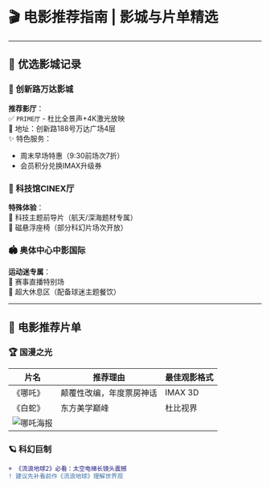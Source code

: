 # 🎬 电影推荐指南 | 影城与片单精选

---

## 🏢 优选影城记录

### 🎥 创新路万达影城
**推荐影厅**：  
✅ `PRIME厅` - 杜比全景声+4K激光放映  
📍 地址：创新路188号万达广场4层  
✨ 特色服务：  
- 周末早场特惠（9:30前场次7折）  
- 会员积分兑换IMAX升级券  

### 🚀 科技馆CINEX厅  
**特殊体验**：  
🔭 科技主题前导片（航天/深海题材专属）  
🧲 磁悬浮座椅（部分科幻片场次开放）  

### 🏟️ 奥体中心中影国际  
**运动迷专属**：  
🏀 赛事直播特别场  
🍿 超大休息区（配备球迷主题餐饮）  

---

## 🌟 电影推荐片单

### 🏆 国漫之光
| 片名         | 推荐理由                     | 最佳观影格式 |
|--------------|------------------------------|--------------|
| 《哪吒》     | 颠覆性改编，年度票房神话     | IMAX 3D      |
| 《白蛇》     | 东方美学巅峰                 | 杜比视界     |
| ![哪吒海报](https://via.placeholder.com/300x450?text=哪吒+海报) |  

### 🪐 科幻巨制
```diff
+ 《流浪地球2》必看：太空电梯长镜头震撼
! 建议先补看前作《流浪地球》理解世界观